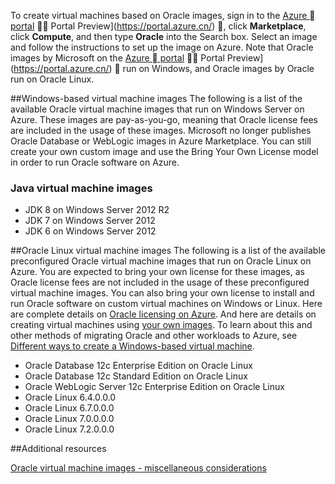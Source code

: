 


To create virtual machines based on Oracle images, sign in to the [Azure  portal](https://portal.azure.cn/)  Portal Preview](https://portal.azure.cn/) , click **Marketplace**, click **Compute**, and then type **Oracle** into the Search box. Select an image and follow the instructions to set up the image on Azure. Note that Oracle images by Microsoft on the [Azure  portal](https://portal.azure.cn/)  Portal Preview](https://portal.azure.cn/)  run on Windows, and Oracle images by Oracle run on Oracle Linux.

##Windows-based virtual machine images
The following is a list of the available Oracle virtual machine images that run on Windows Server on Azure. These images are pay-as-you-go, meaning that Oracle license fees are included in the usage of these images. Microsoft no longer publishes Oracle Database or WebLogic images in Azure Marketplace.  You can still create your own custom image and use the Bring Your Own License model in order to run Oracle software on Azure. 

### Java virtual machine images
-	JDK 8 on Windows Server 2012 R2
-	JDK 7 on Windows Server 2012
-	JDK 6 on Windows Server 2012

##Oracle Linux virtual machine images
The following is a list of the available preconfigured Oracle virtual machine images that run on Oracle Linux on Azure. You are expected to bring your own license for these images, as Oracle license fees are not included in the usage of these preconfigured virtual machine images. You can also bring your own license to install and run Oracle software on custom virtual machines on Windows or Linux. Here are complete details on [Oracle licensing on Azure](http://www.oracle.com/technetwork/topics/cloud/faq-1963009.html#support). And here are details on creating virtual machines using [your own images](/documentation/articles/virtual-machines-windows-classic-createupload-vhd/). To learn about this and other methods of migrating Oracle and other workloads to Azure, see [Different ways to create a Windows-based virtual machine](/documentation/articles/virtual-machines-windows-creation-choices/).

- Oracle Database 12c Enterprise Edition on Oracle Linux
- Oracle Database 12c Standard Edition on Oracle Linux
- Oracle WebLogic Server 12c Enterprise Edition on Oracle Linux
- Oracle Linux 6.4.0.0.0
- Oracle Linux 6.7.0.0.0
- Oracle Linux 7.0.0.0.0
- Oracle Linux 7.2.0.0.0

##Additional resources

[Oracle virtual machine images - miscellaneous considerations](#miscellaneous-considerations-for-oracle-virtual-machine-images-new-article)
